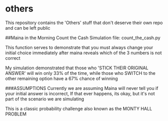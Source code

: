 # others
This repository contains the 'Others' stuff that don't deserve their own repo and can be left public


##Maina in the Morning Count the Cash Simulation
file: count_the_cash.py

This function serves to demonstrate that you must always change your initial choice immediately after maina reveals which of the 3 numbers is not correct
	
My simulation demonstrated that those who 'STICK THEIR ORIGINAL ANSWER' will win only 33% of the time, while those who SWITCH to the other remaining option have a 67% chance of winning
	
###ASSUMPTIONS
Currently we are assuming Maina will never tell you if your initial answer is incorrect, If that ever happens, its okay, but it's not part of the scenario we are simulating

This is a classic probability challenge also known as the MONTY HALL PROBLEM
